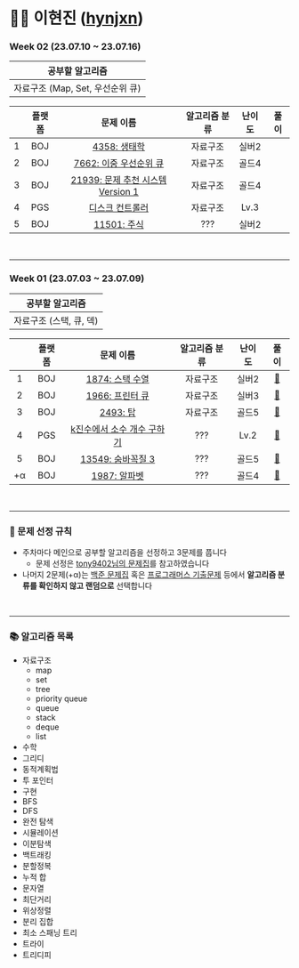 # 👩‍💻 이현진 ([hynjxn](https://github.com/hynjxn))

### Week 02 (23.07.10 ~ 23.07.16)

|        공부할 알고리즘         |
|:-----------------------:|
| 자료구조 (Map, Set, 우선순위 큐) |

|  | 플랫폼 |                                         문제 이름                                          | 알고리즘 분류 | 난이도 |                        풀이                       |
| :---: |:---:|:--------------------------------------------------------------------------------------:|:-------:|:---:|:-----------------------------------------------:|
| 1 | BOJ |              <a href="https://www.acmicpc.net/problem/4358">4358: 생태학</a>              |  자료구조   | 실버2 |  |
| 2 | BOJ |           <a href="https://www.acmicpc.net/problem/7662">7662: 이중 우선순위 큐</a>           |  자료구조   | 골드4 |  |
| 3 | BOJ |     <a href="https://www.acmicpc.net/problem/21939">21939: 문제 추천 시스템 Version 1</a>     |  자료구조   | 골드4 |  |
| 4 | PGS | <a href="https://school.programmers.co.kr/learn/courses/30/lessons/42627">디스크 컨트롤러</a> |  자료구조   | Lv.3 | |
| 5 | BOJ |             <a href="https://www.acmicpc.net/problem/11501">11501: 주식</a>              |   ???   | 실버2 |  |


<br/>
<hr/>


### Week 01 (23.07.03 ~ 23.07.09)

| 공부할 알고리즘 |
| :---: |
| 자료구조 (스택, 큐, 덱) |

|  | 플랫폼 | 문제 이름 | 알고리즘 분류 | 난이도 |                        풀이                        |
| :---: | :---: | :---: | :---: | :---: |:------------------------------------------------:|
| 1 | BOJ | <a href="https://www.acmicpc.net/problem/1874">1874: 스택 수열</a> | 자료구조 | 실버2 |   <a href="./week01/BOJ_1874_스택_수열.py">🔗</a>    |
| 2 | BOJ | <a href="https://www.acmicpc.net/problem/1966">1966: 프린터 큐</a> | 자료구조 | 실버3 |   <a href="./week01/BOJ_1966_프린터_큐.py">🔗</a>    |
| 3 | BOJ | <a href="https://www.acmicpc.net/problem/2493">2493: 탑</a> | 자료구조 | 골드5 |     <a href="./week01/BOJ_2493_탑.py">🔗</a>      |
| 4 | PGS | <a href="https://school.programmers.co.kr/learn/courses/30/lessons/92335">k진수에서 소수 개수 구하기</a> | ??? | Lv.2 | <a href="./week01/PGS_k진수에서_소수_개수_구하기.py">🔗</a> |
| 5 | BOJ | <a href="https://www.acmicpc.net/problem/13549">13549: 숨바꼭질 3</a> | ???| 골드5 |   <a href="./week01/BOJ_13549_숨바꼭질3.py">🔗</a>   |
| +α | BOJ | <a href="https://www.acmicpc.net/problem/1987">1987: 알파벳</a> | ???| 골드4 |   <a href="./week01/BOJ_1987_알파벳.py">🔗</a>   |


<br/>
<hr/>

### 📑 문제 선정 규칙
- 주차마다 메인으로 공부할 알고리즘을 선정하고 3문제를 풉니다
  <br>
    - 문제 선정은 <a href="https://github.com/tony9402/baekjoon">tony9402님의 문제집</a>를 참고하였습니다
- 나머지 2문제(+α)는 <a href="https://www.acmicpc.net/workbook/top">백준 문제집</a> 혹은 <a href="https://school.programmers.co.kr/learn/challenges?order=acceptance_desc&statuses=unsolved&levels=3%2C2&languages=python3">프로그래머스 기출문제</a> 등에서 <b>알고리즘 분류를 확인하지 않고 랜덤으로</b> 선택합니다

<br/>
<hr/>

### 📚 알고리즘 목록
- 자료구조 
    - map
    - set
    - tree
    - priority queue
    - queue
    - stack
    - deque
    - list
- 수학
- 그리디
- 동적계획법
- 투 포인터
- 구현
- BFS
- DFS
- 완전 탐색
- 시뮬레이션
- 이분탐색
- 백트래킹
- 분할정복
- 누적 합
- 문자열
- 최단거리
- 위상정렬
- 분리 집합
- 최소 스패닝 트리
- 트라이 
- 트리디피
